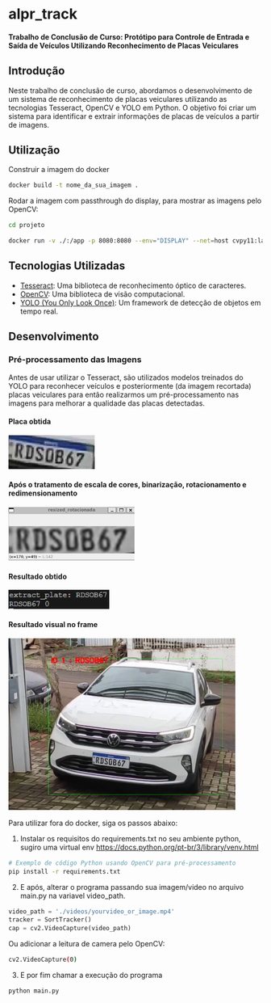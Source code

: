 # alpr_track
####  Trabalho de Conclusão de Curso: Protótipo para Controle de Entrada e Saída de Veículos Utilizando Reconhecimento de Placas Veiculares

## Introdução

Neste trabalho de conclusão de curso, abordamos o desenvolvimento de um sistema de reconhecimento de placas veiculares utilizando as tecnologias Tesseract, OpenCV e YOLO em Python. O objetivo foi criar um sistema para identificar e extrair informações de placas de veículos a partir de imagens.


## Utilização 
Construir a imagem do docker
```bash
docker build -t nome_da_sua_imagem .
```

Rodar a imagem com passthrough do display, para mostrar as imagens pelo OpenCV: 

```bash
cd projeto
```
```bash
docker run -v ./:/app -p 8080:8080 --env="DISPLAY" --net=host cvpy11:latest
```

## Tecnologias Utilizadas

- [Tesseract](https://github.com/tesseract-ocr/tesseract): Uma biblioteca de reconhecimento óptico de caracteres.
- [OpenCV](https://opencv.org/): Uma biblioteca de visão computacional.
- [YOLO (You Only Look Once)](https://github.com/ultralytics/yolov5): Um framework de detecção de objetos em tempo real.

## Desenvolvimento

### Pré-processamento das Imagens

Antes de usar utilizar o Tesseract, são utilizados modelos treinados do YOLO para reconhecer veículos e posteriormente (da imagem recortada) placas veiculares para então realizarmos um pré-processamento nas imagens para melhorar a qualidade das placas detectadas.

#### Placa obtida

![picture alt](./images/md/plate_base.png "Placa obtida de um vídeo")

#### Após o tratamento de escala de cores, binarização, rotacionamento e redimensionamento
<img src='./images/md/plate_resized.png' width=250> 

#### Resultado obtido 
<img src='./images/md/ident.png' width=200> 

#### Resultado visual no frame
<img src='./images/md/car1.png' width=450> 


Para utilizar fora do docker, siga os passos abaixo:

1. Instalar os requisitos do requirements.txt no seu ambiente python, sugiro uma virtual env https://docs.python.org/pt-br/3/library/venv.html
```bash
# Exemplo de código Python usando OpenCV para pré-processamento
pip install -r requirements.txt
```

2. E após, alterar o programa passando sua imagem/video no arquivo main.py na variavel video_path.
```python
video_path = './videos/yourvideo_or_image.mp4'
tracker = SortTracker()
cap = cv2.VideoCapture(video_path)
```
Ou adicionar a leitura de camera pelo OpenCV:
```bash
cv2.VideoCapture(0)
```
3. E por fim chamar a execução do programa
```bash
python main.py
```
